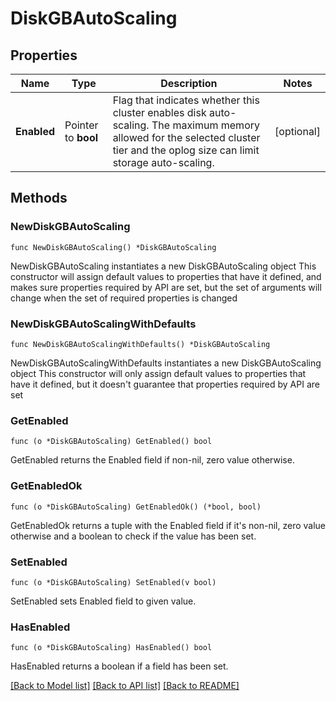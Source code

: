 # DiskGBAutoScaling

## Properties

Name | Type | Description | Notes
------------ | ------------- | ------------- | -------------
**Enabled** | Pointer to **bool** | Flag that indicates whether this cluster enables disk auto-scaling. The maximum memory allowed for the selected cluster tier and the oplog size can limit storage auto-scaling. | [optional] 

## Methods

### NewDiskGBAutoScaling

`func NewDiskGBAutoScaling() *DiskGBAutoScaling`

NewDiskGBAutoScaling instantiates a new DiskGBAutoScaling object
This constructor will assign default values to properties that have it defined,
and makes sure properties required by API are set, but the set of arguments
will change when the set of required properties is changed

### NewDiskGBAutoScalingWithDefaults

`func NewDiskGBAutoScalingWithDefaults() *DiskGBAutoScaling`

NewDiskGBAutoScalingWithDefaults instantiates a new DiskGBAutoScaling object
This constructor will only assign default values to properties that have it defined,
but it doesn't guarantee that properties required by API are set

### GetEnabled

`func (o *DiskGBAutoScaling) GetEnabled() bool`

GetEnabled returns the Enabled field if non-nil, zero value otherwise.

### GetEnabledOk

`func (o *DiskGBAutoScaling) GetEnabledOk() (*bool, bool)`

GetEnabledOk returns a tuple with the Enabled field if it's non-nil, zero value otherwise
and a boolean to check if the value has been set.

### SetEnabled

`func (o *DiskGBAutoScaling) SetEnabled(v bool)`

SetEnabled sets Enabled field to given value.

### HasEnabled

`func (o *DiskGBAutoScaling) HasEnabled() bool`

HasEnabled returns a boolean if a field has been set.


[[Back to Model list]](../README.md#documentation-for-models) [[Back to API list]](../README.md#documentation-for-api-endpoints) [[Back to README]](../README.md)


